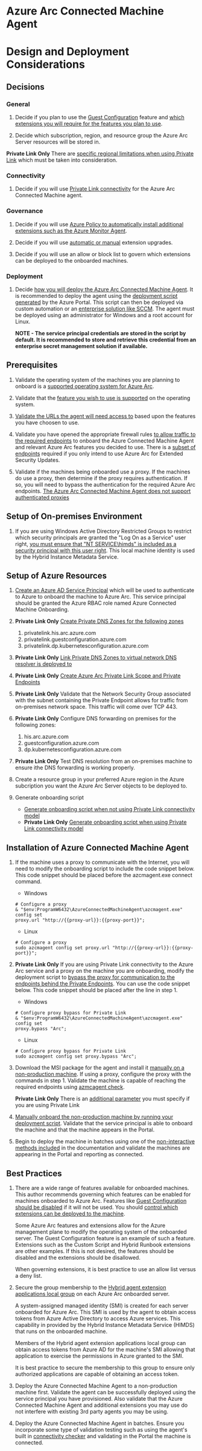 # Azure Arc Connected Machine Agent
# Design and Deployment Considerations

## Decisions
### General

1. Decide if you plan to use the [Guest Configuration](https://learn.microsoft.com/en-us/azure/architecture/hybrid/azure-arc-hybrid-config#enable-azure-policy-guest-configuration) feature and [which extensions you will require for the features you plan to use](https://learn.microsoft.com/en-us/azure/azure-arc/servers/overview#supported-cloud-operations).
   
2. Decide which subscription, region, and resource group the Azure Arc Server resources will be stored in.

**Private Link Only** 
There are [specific regional limitations when using Private Link](https://learn.microsoft.com/en-us/azure/azure-arc/servers/private-link-security#restrictions-and-limitations) which must be taken into consideration.

### Connectivity
1. Decide if you will use [Private Link connectivity](https://learn.microsoft.com/en-us/azure/azure-arc/servers/private-link-security) for the Azure Arc Connected Machine agent.
   
### Governance
1. Decide if you will use [Azure Policy to automatically install additional extensions such as the Azure Monitor Agent](https://learn.microsoft.com/en-us/azure/azure-arc/servers/concept-log-analytics-extension-deployment#use-azure-policy).
   
2. Decide if you will use [automatic or manual](https://learn.microsoft.com/en-us/azure/azure-arc/servers/manage-automatic-vm-extension-upgrade?tabs=azure-portal) extension upgrades.
   
3. Decide if you will use an allow or block list to govern which extensions can be deployed to the onboarded machines.

### Deployment
1. Decide [how you will deploy the Azure Arc Connected Machine Agent](https://learn.microsoft.com/en-us/azure/azure-arc/servers/deployment-options#onboarding-methods). It is recommended to deploy the agent using the [deployment script generated](https://learn.microsoft.com/en-us/azure/azure-arc/servers/onboard-service-principal) by the Azure Portal. This script can then be deployed via custom automation or an [enterprise solution like SCCM](https://learn.microsoft.com/en-us/azure/azure-arc/servers/onboard-configuration-manager-custom-task#create-a-task-sequence).  The agent must be deployed using an administrator for Windows and a root account for Linux. 
   
	**NOTE - The service principal credentials are stored in the script by default. It is recommended to store and retrieve this credential from an enterprise secret management solution if available.**
   
## Prerequisites
1. Validate the operating system of the machines you are planning to onboard is a [supported operating system for Azure Arc](https://learn.microsoft.com/en-us/azure/azure-arc/servers/prerequisites#supported-operating-systems). 
   
2. Validate that the [feature you wish to use is supported](https://learn.microsoft.com/en-us/azure/azure-arc/servers/manage-vm-extensions#operating-system-extension-availability) on the operating system.
   
3. [Validate the URLs the agent will need access to](https://learn.microsoft.com/en-us/azure/azure-arc/servers/network-requirements?tabs=azure-cloud#urls) based upon the features you have choosen to use.
   
4. Validate you have opened the appropriate firewall rules [to allow traffic to the required endpoints](https://learn.microsoft.com/en-us/azure/azure-arc/servers/network-requirements?tabs=azure-cloud#urls) to onboard the Azure Connected Machine Agent and relevant Azure Arc features you decided to use. There is a [subset of endpoints](https://learn.microsoft.com/en-us/azure/azure-arc/servers/network-requirements?tabs=azure-cloud#subset-of-endpoints-for-esu-only) required if you only intend to use Azure Arc for Extended Security Updates.
   
5. Validate if the machines being onboarded use a proxy. If the machines do use a proxy, then determine if the proxy requires authentication. If so, you will need to bypass the authentication for the required Azure Arc endpoints. [The Azure Arc Connected Machine Agent does not support authenticated proxies](https://learn.microsoft.com/en-us/azure/azure-arc/servers/manage-agent?tabs=windows#update-or-remove-proxy-settings)


## Setup of On-premises Environment
1. If you are using Windows Active Directory Restricted Groups to restrict which security principals are granted the "Log On as a Service" user right, [you must ensure that "NT SERVICE\\himds" is included as a security principal with this user right](https://learn.microsoft.com/en-us/azure/azure-arc/servers/security-overview#agent-security-and-permissions). This local machine identity is used by the Hybrid Instance Metadata Service.

## Setup of Azure Resources
1. [Create an Azure AD Service Principal](https://learn.microsoft.com/en-us/cli/azure/create-an-azure-service-principal-azure-cli) which will be used to authenticate to Azure to onboard the machine to Azure Arc. This service principal should be granted the Azure RBAC role named Azure Connected Machine Onboarding.
   
2. **Private Link Only** [Create Private DNS Zones for the following zones](https://learn.microsoft.com/en-us/azure/azure-arc/servers/private-link-security#dns-configuration-using-azure-integrated-private-dns-zones)
	1. privatelink.his.arc.azure.com
	2. privatelink.guestconfiguration.azure.com
	3. privatelink.dp.kubernetesconfiguration.azure.com
	   
3. **Private Link Only** [Link Private DNS Zones to virtual network DNS resolver is deployed to](https://learn.microsoft.com/en-us/azure/dns/private-dns-virtual-network-links)
   
4. **Private Link Only**  [Create Azure Arc Private Link Scope and Private Endpoints](https://learn.microsoft.com/en-us/azure/azure-arc/servers/private-link-security#create-a-private-link-scope)
   
5. **Private Link Only** Validate that the Network Security Group associated with the subnet containing the Private Endpoint allows for traffic from on-premises network space. This traffic will come over TCP 443.
   
6. **Private Link Only** Configure DNS forwarding on premises for the following zones:
	1. his.arc.azure.com
	2. guestconfiguration.azure.com
	3. dp.kubernetesconfiguration.azure.com
	   
7. **Private Link Only** Test DNS resolution from an on-premises machine to ensure ithe DNS forwarding is working properly.
   
8. Create a resource group in your preferred Azure region in the Azure subcription you want the Azure Arc Server objects to be deployed to.
   
9. Generate onboarding script
	* [Generate onboarding script when not using Private Link connectivity model](https://learn.microsoft.com/en-us/azure/azure-arc/servers/onboard-portal#generate-the-installation-script-from-the-azure-portal)
	* **Private Link Only** [Generate onboarding script when using Private Link connectivity model](https://learn.microsoft.com/en-us/azure/azure-arc/servers/private-link-security#configure-a-new-azure-arc-enabled-server-to-use-private-link)

## Installation of Azure Connected Machine Agent
1. If the machine uses a proxy to communicate with the Internet, you will need to modify the onboarding script to include the code snippet below. This code snippet should be placed before the azcmagent.exe connect command.

	* Windows
	```
	# Configure a proxy
	& "$env:ProgramW6432\AzureConnectedMachineAgent\azcmagent.exe" config set 
	proxy.url "http://{{proxy-url}}:{{proxy-port}}";
	```
	* Linux
	```
	# Configure a proxy
	sudo azcmagent config set proxy.url "http://{{proxy-url}}:{{proxy-port}}";
	```
2. **Private Link Only** If you are using Private Link connectivity to the Azure Arc service and a proxy on the machine you are onboarding, modify the deployment script to [bypass the proxy for communication to the endpoints behind the Private Endpoints](https://learn.microsoft.com/en-us/azure/azure-arc/servers/manage-agent?tabs=windows#proxy-bypass-for-private-endpoints). You can use the code snippet below. This code snippet should be placed after the line in step 1.
   
	* Windows
	```
	# Configure proxy bypass for Private Link
	& "$env:ProgramW6432\AzureConnectedMachineAgent\azcmagent.exe" config set 
	proxy.bypass "Arc";
	```
	* Linux
	```
	# Configure proxy bypass for Private Link
	sudo azcmagent config set proxy.bypass "Arc";
	```

3. Download the MSI package for the agent and install it [manually on a non-production machine](https://learn.microsoft.com/en-us/azure/azure-arc/servers/onboard-portal#install-and-validate-the-agent-on-windows). If using a proxy, configure the proxy with the commands in step 1. Validate the machine is capable of reaching the required endpoints using [azmcagent check](https://learn.microsoft.com/en-us/azure/azure-arc/servers/manage-agent?tabs=windows#check). 
   
	**Private Link Only** There is an [additional parameter](https://learn.microsoft.com/en-us/azure/azure-arc/servers/manage-agent?tabs=windows#check) you must specify if you are using Private Link
	
4.  [Manually onboard the non-production machine by running your deployment script](https://learn.microsoft.com/en-us/azure/azure-arc/servers/onboard-portal). Validate that the service principal is able to onboard the machine and that the machine appears in the Portal.

5. Begin to deploy the machine in batches using one of the [non-interactive methods included](https://learn.microsoft.com/en-us/azure/azure-arc/servers/deployment-options#onboarding-methods) in the documentation and validate the machines are appearing in the Portal and reporting as connected.

## Best Practices

1. There are a wide range of features available for onboarded machines. This author recommends governing which features can be enabled for machines onboarded to Azure Arc. Features like [Guest Configuration should be disabled](https://learn.microsoft.com/en-us/azure/azure-arc/servers/security-overview#enable-or-disable-guest-configuration) if it will not be used. You should [control which extensions can be deployed to the machine](https://learn.microsoft.com/en-us/azure/azure-arc/servers/security-overview#local-agent-security-controls).
   
	Some Azure Arc features and extensions allow for the Azure management plane to modify the operating system of the onboarded server. The Guest Configuration feature is an example of such a feature. Extensions such as the Custom Script and Hybrid Runbook extensions are other examples. If this is not desired, the features should be disabled and the extensions should be disallowed.
	
	When governing extensions, it is best practice to use an allow list versus a deny list.
	
2. Secure the group membership to the [Hybrid agent extension applications local group](https://learn.microsoft.com/en-us/azure/azure-arc/servers/agent-overview#windows-agent-installation-details) on each Azure Arc onboarded server. 
   
	A system-assigned managed identity (SMI) is created for each server onboarded for Azure Arc. This SMI is used by the agent to obtain access tokens from Azure Active Directory to access Azure services. This capability in provided by the Hybrid Instance Metadata Service (HIMDS) that runs on the onboarded machine. 
	
	Members of the Hybrid agent extension applications local group can obtain access tokens from Azure AD for the machine's SMI allowing that application to exercise the permissions in Azure granted to the SMI. 
	
	It is best practice to secure the membership to this group to ensure only authorized applications are capable of obtaining an access token.
	
3. Deploy the Azure Connected Machine Agent to a non-production machine first. Validate the agent can be successfully deployed using the service principal you have provisioned. Also validate that the Azure Connected Machine Agent and additional extensions you may use do not interfere with existing 3rd party agents you may be using.
   
4. Deploy the Azure Connected Machine Agent in batches. Ensure you incorporate some type of validation testing such as using the agent's built in [connectivity checker](https://learn.microsoft.com/en-us/azure/azure-arc/servers/manage-agent?tabs=windows#check) and validating in the Portal the machine is connected.

